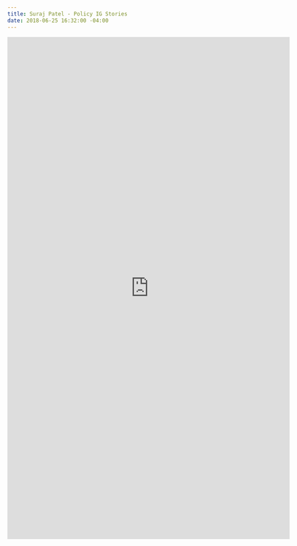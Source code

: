```yaml
---
title: Suraj Patel - Policy IG Stories
date: 2018-06-25 16:32:00 -04:00
---
```


<div class="video-vertical">
	<iframe src="https://player.vimeo.com/video/276957274?&loop=1" width="640" height="1136" frameborder="0" webkitallowfullscreen mozallowfullscreen allowfullscreen></iframe>
</div>